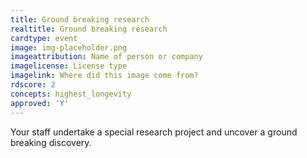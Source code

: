 ```yaml
---
title: Ground breaking research
realtitle: Ground breaking research
cardtype: event
image: img-placeholder.png
imageattribution: Name of person or company
imagelicense: License type
imagelink: Where did this image come from?
rdscore: 2
concepts: highest_longevity
approved: 'Y'
---
```


Your staff undertake a special research project and uncover a ground breaking discovery.
